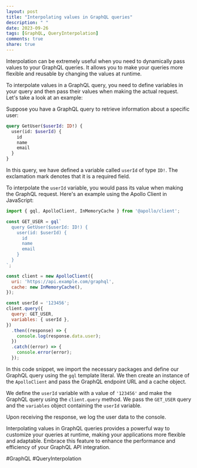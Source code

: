 ```yaml
---
layout: post
title: "Interpolating values in GraphQL queries"
description: " "
date: 2023-09-26
tags: [GraphQL, QueryInterpolation]
comments: true
share: true
---
```


Interpolation can be extremely useful when you need to dynamically pass values to your GraphQL queries. It allows you to make your queries more flexible and reusable by changing the values at runtime.

To interpolate values in a GraphQL query, you need to define variables in your query and then pass their values when making the actual request. Let's take a look at an example:

Suppose you have a GraphQL query to retrieve information about a specific user:

```graphql
query GetUser($userId: ID!) {
  user(id: $userId) {
    id
    name
    email
  }
}
```

In this query, we have defined a variable called `userId` of type `ID!`. The exclamation mark denotes that it is a required field.

To interpolate the `userId` variable, you would pass its value when making the GraphQL request. Here's an example using the Apollo Client in JavaScript:

```javascript
import { gql, ApolloClient, InMemoryCache } from '@apollo/client';

const GET_USER = gql`
  query GetUser($userId: ID!) {
    user(id: $userId) {
      id
      name
      email
    }
  }
`;

const client = new ApolloClient({
  uri: 'https://api.example.com/graphql',
  cache: new InMemoryCache(),
});

const userId = '123456';
client.query({
  query: GET_USER,
  variables: { userId },
})
  .then((response) => {
    console.log(response.data.user);
  })
  .catch((error) => {
    console.error(error);
  });
```

In this code snippet, we import the necessary packages and define our GraphQL query using the `gql` template literal. We then create an instance of the `ApolloClient` and pass the GraphQL endpoint URL and a cache object.

We define the `userId` variable with a value of `'123456'` and make the GraphQL query using the `client.query` method. We pass the `GET_USER` query and the `variables` object containing the `userId` variable.

Upon receiving the response, we log the user data to the console.

Interpolating values in GraphQL queries provides a powerful way to customize your queries at runtime, making your applications more flexible and adaptable. Embrace this feature to enhance the performance and efficiency of your GraphQL API integration.

#GraphQL #QueryInterpolation